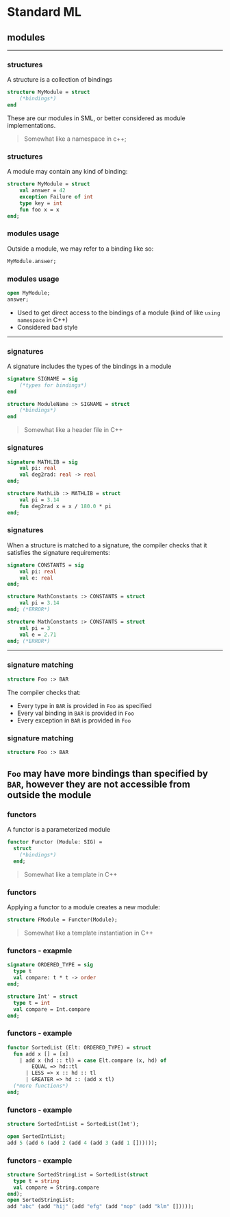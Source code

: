 # Standard ML

## modules

---

### structures

A structure is a collection of bindings

```sml
structure MyModule = struct
    (*bindings*)
end
```

These are our modules in SML, or better considered as module implementations.

> Somewhat like a namespace in c++;

<!--vert-->

### structures

A module may contain any kind of binding:

```sml
structure MyModule = struct
    val answer = 42
    exception Failure of int
    type key = int
    fun foo x = x
end;
```
<!-- .element: data-thebe-executable-sml data-language="text/x-ocaml" -->

<!--vert-->

### modules usage

Outside a module, we may refer to a binding like so:

```sml
MyModule.answer;
```
<!-- .element: data-thebe-executable-sml data-language="text/x-ocaml" -->

<!--vert-->

### modules usage

```sml
open MyModule;
answer;
```
<!-- .element: data-thebe-executable-sml data-language="text/x-ocaml" -->

* Used to get direct access to the bindings of a module (kind of like `using namespace` in C++)
* Considered bad style

---

### signatures

A signature includes the types of the bindings in a module

```sml
signature SIGNAME = sig
    (*types for bindings*)
end

structure ModuleName :> SIGNAME = struct
    (*bindings*)
end
```

> Somewhat like a header file in C++

<!--vert-->

### signatures

```sml
signature MATHLIB = sig
    val pi: real
    val deg2rad: real -> real
end;

structure MathLib :> MATHLIB = struct
    val pi = 3.14
    fun deg2rad x = x / 180.0 * pi
end;
```
<!-- .element: data-thebe-executable-sml data-language="text/x-ocaml" -->

<!--vert-->

### signatures

When a structure is matched to a signature, the compiler checks that it satisfies the signature requirements:

```sml
signature CONSTANTS = sig
    val pi: real
    val e: real
end;
```
<!-- .element: data-thebe-executable-sml data-language="text/x-ocaml" -->

```sml
structure MathConstants :> CONSTANTS = struct
    val pi = 3.14
end; (*ERROR*)
```
<!-- .element: data-thebe-executable-sml data-language="text/x-ocaml" -->

```sml
structure MathConstants :> CONSTANTS = struct
    val pi = 3
    val e = 2.71
end; (*ERROR*)
```
<!-- .element: data-thebe-executable-sml data-language="text/x-ocaml" -->

---

### signature matching

```sml
structure Foo :> BAR
```

The compiler checks that:
* Every type in `BAR` is provided in `Foo` as specified
* Every val binding in `BAR` is provided in `Foo`
* Every exception in `BAR` is provided in `Foo`


<!--vert-->

### signature matching

```sml
structure Foo :> BAR
```

`Foo` may have more bindings than specified by `BAR`, however they are not accessible from outside the module
---

### functors

A functor is a parameterized module

```sml
functor Functor (Module: SIG) =
  struct
    (*bindings*)
  end;
```
> Somewhat like a template in C++

<!--vert-->

### functors

Applying a functor to a module creates a new module:

```sml
structure FModule = Functor(Module);
```

> Somewhat like a template instantiation in C++

<!--vert-->

### functors - exapmle

```sml
signature ORDERED_TYPE = sig
  type t
  val compare: t * t -> order
end;

structure Int' = struct
  type t = int
  val compare = Int.compare
end;
```
<!-- .element: data-thebe-executable-sml data-language="text/x-ocaml" -->

<!--vert-->

### functors - example

```sml
functor SortedList (Elt: ORDERED_TYPE) = struct
  fun add x [] = [x]
    | add x (hd :: tl) = case Elt.compare (x, hd) of
        EQUAL => hd::tl
      | LESS => x :: hd :: tl
      | GREATER => hd :: (add x tl)
  (*more functions*)
end;
```
<!-- .element: data-thebe-executable-sml data-language="text/x-ocaml" -->

<!--vert-->

### functors - example

```sml
structure SortedIntList = SortedList(Int');

open SortedIntList;
add 5 (add 6 (add 2 (add 4 (add 3 (add 1 [])))));
```
<!-- .element: data-thebe-executable-sml data-language="text/x-ocaml" -->

<!--vert-->

### functors - example

```sml
structure SortedStringList = SortedList(struct
  type t = string
  val compare = String.compare
end);
open SortedStringList;
add "abc" (add "hij" (add "efg" (add "nop" (add "klm" []))));
```
<!-- .element: data-thebe-executable-sml data-language="text/x-ocaml" -->

